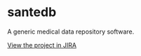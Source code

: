 # santedb
A generic medical data repository software.

<a href="https://jira.marc-hi.ca/projects/SDB/summary">View the project in JIRA</a>
